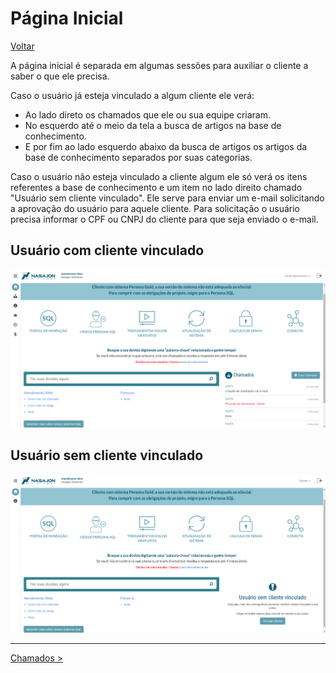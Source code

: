 # Página Inicial
[Voltar](../../../README.md)

A página inicial é separada em algumas sessões para auxiliar o cliente a saber o que ele precisa.

Caso o usuário já esteja vinculado a algum cliente ele verá:

* Ao lado direto os chamados que ele ou sua equipe criaram.
* No esquerdo até o meio da tela a busca de artigos na base de conhecimento.
* E por fim ao lado esquerdo abaixo da busca de artigos os artigos da base de conhecimento separados por suas categorias.

Caso o usuário não esteja vinculado a cliente algum ele só verá os itens referentes a base de conhecimento e um item no lado direito chamado "Usuário sem cliente vinculado". Ele serve para enviar um e-mail solicitando a aprovação do usuário para aquele cliente. Para solicitação o usuário precisa informar o CPF ou CNPJ do cliente para que seja enviado o e-mail.

## Usuário com cliente vinculado

![](./img/dashboard1.png)

## Usuário sem cliente vinculado

![](./img/dashboard2.png)

------------

[Chamados >](chamados.md)